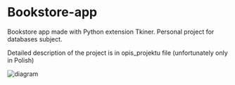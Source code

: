 # Bookstore-app

Bookstore app made with Python extension Tkiner. Personal project for databases subject.

Detailed description of the project is in opis_projektu file (unfortunately only in Polish)


![diagram](https://user-images.githubusercontent.com/91131233/221968497-9e0da6a4-b4ed-46d8-9fc7-2c128f53a39d.png)
